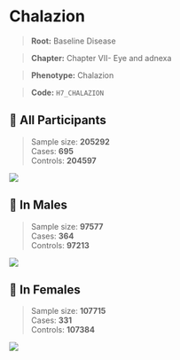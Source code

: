 # Chalazion

> **Root:** Baseline Disease  

> **Chapter:** Chapter VII- Eye and adnexa  

> **Phenotype:** Chalazion  

> **Code:** `H7_CHALAZION`

## 🧪 All Participants  
> Sample size: **205292**  
> Cases: **695**  
> Controls: **204597**
<img src="/Disease/Figures/ALL/Baseline/H7_CHALAZION.png"/>
<CsvTable src="/Disease/Data/ALL/Baseline/LG_H7_CHALAZION.csv" label="🔍 View full results" />

## 👨 In Males  
> Sample size: **97577**  
> Cases: **364**  
> Controls: **97213**
<img src="/Disease/Figures/Male/Baseline/H7_CHALAZION.png"/>
<CsvTable src="/Disease/Data/Male/Baseline/LG_H7_CHALAZION.csv" label="🔍 View full results" />

## 👩 In Females  
> Sample size: **107715**  
> Cases: **331**  
> Controls: **107384**
<img src="/Disease/Figures/Female/Baseline/H7_CHALAZION.png"/>
<CsvTable src="/Disease/Data/Female/Baseline/LG_H7_CHALAZION.csv" label="🔍 View full results" />
